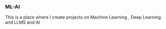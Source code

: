 ### ML-AI

This is a place where I create projects on Machine Learning , Deep Learning and LLMS and AI

